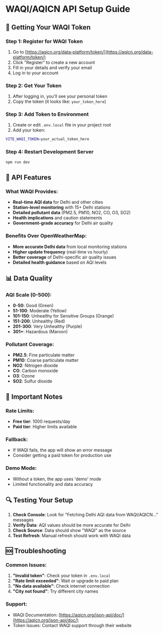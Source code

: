 # WAQI/AQICN API Setup Guide

## 🚀 Getting Your WAQI Token

### Step 1: Register for WAQI Token
1. Go to [https://aqicn.org/data-platform/token/](https://aqicn.org/data-platform/token/)
2. Click "Register" to create a new account
3. Fill in your details and verify your email
4. Log in to your account

### Step 2: Get Your Token
1. After logging in, you'll see your personal token
2. Copy the token (it looks like: `your_token_here`)

### Step 3: Add Token to Environment
1. Create or edit `.env.local` file in your project root
2. Add your token:
```bash
VITE_WAQI_TOKEN=your_actual_token_here
```

### Step 4: Restart Development Server
```bash
npm run dev
```

## 🔧 API Features

### What WAQI Provides:
- **Real-time AQI data** for Delhi and other cities
- **Station-level monitoring** with 15+ Delhi stations
- **Detailed pollutant data** (PM2.5, PM10, NO2, CO, O3, SO2)
- **Health implications** and caution statements
- **Government-grade accuracy** for Delhi air quality

### Benefits Over OpenWeatherMap:
- **More accurate Delhi data** from local monitoring stations
- **Higher update frequency** (real-time vs hourly)
- **Better coverage** of Delhi-specific air quality issues
- **Detailed health guidance** based on AQI levels

## 📊 Data Quality

### AQI Scale (0-500):
- **0-50**: Good (Green)
- **51-100**: Moderate (Yellow)
- **101-150**: Unhealthy for Sensitive Groups (Orange)
- **151-200**: Unhealthy (Red)
- **201-300**: Very Unhealthy (Purple)
- **301+**: Hazardous (Maroon)

### Pollutant Coverage:
- **PM2.5**: Fine particulate matter
- **PM10**: Coarse particulate matter
- **NO2**: Nitrogen dioxide
- **CO**: Carbon monoxide
- **O3**: Ozone
- **SO2**: Sulfur dioxide

## 🚨 Important Notes

### Rate Limits:
- **Free tier**: 1000 requests/day
- **Paid tier**: Higher limits available

### Fallback:
- If WAQI fails, the app will show an error message
- Consider getting a paid token for production use

### Demo Mode:
- Without a token, the app uses 'demo' mode
- Limited functionality and data accuracy

## 🔍 Testing Your Setup

1. **Check Console**: Look for "Fetching Delhi AQI data from WAQI/AQICN..." messages
2. **Verify Data**: AQI values should be more accurate for Delhi
3. **Check Source**: Data should show "WAQI" as the source
4. **Test Refresh**: Manual refresh should work with WAQI data

## 🆘 Troubleshooting

### Common Issues:
1. **"Invalid token"**: Check your token in `.env.local`
2. **"Rate limit exceeded"**: Wait or upgrade to paid plan
3. **"No data available"**: Check internet connection
4. **"City not found"**: Try different city names

### Support:
- WAQI Documentation: [https://aqicn.org/json-api/doc/](https://aqicn.org/json-api/doc/)
- Token Issues: Contact WAQI support through their website 